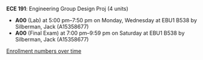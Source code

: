 **ECE 191**: Engineering Group Design Proj (4 units)

- **A00** (Lab) at 5:00 pm–7:50 pm on Monday, Wednesday at EBU1 B538 by Silberman, Jack (A15358677)
- **A00** (Final Exam) at 7:00 pm–9:59 pm on Saturday at EBU1 B538 by Silberman, Jack (A15358677)

[Enrollment numbers over time](./ECE191.tsv)
